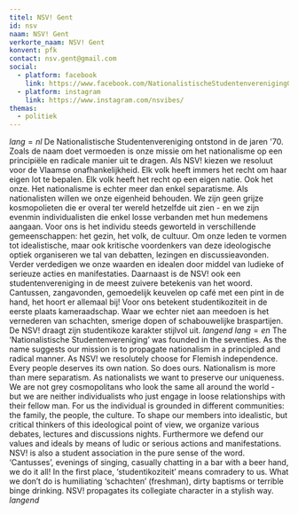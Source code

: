 ```yaml
---
titel: NSV! Gent
id: nsv
naam: NSV! Gent
verkorte_naam: NSV! Gent
konvent: pfk
contact: nsv.gent@gmail.com
social:
  - platform: facebook
    link: https://www.facebook.com/NationalistischeStudentenverenigingGent
  - platform: instagram
    link: https://www.instagram.com/nsvibes/
themas:
  - politiek
---
```


$lang=nl$ 
De Nationalistische Studentenvereniging ontstond in de jaren '70. Zoals de naam doet vermoeden is onze missie om het nationalisme op een principiële en radicale manier uit te dragen. Als NSV! kiezen we resoluut voor de Vlaamse onafhankelijkheid. Elk volk heeft immers het recht om haar eigen lot te bepalen. Elk volk heeft het recht op een eigen natie. Ook het onze.
Het nationalisme is echter meer dan enkel separatisme. Als nationalisten willen we onze eigenheid behouden. We zijn geen grijze kosmopolieten die er overal ter wereld hetzelfde uit zien - en we zijn evenmin individualisten die enkel losse verbanden met hun medemens aangaan. Voor ons is het individu steeds geworteld in verschillende gemeenschappen: het gezin, het volk, de cultuur.
Om onze leden te vormen tot idealistische, maar ook kritische voordenkers van deze ideologische optiek organiseren we tal van debatten, lezingen en discussieavonden.
Verder verdedigen we onze waarden en idealen door middel van ludieke of serieuze acties en manifestaties.
Daarnaast is de NSV! ook een studentenvereniging in de meest zuivere betekenis van het woord. Cantussen, zangavonden, gemoedelijk keuvelen op café met een pint in de hand, het hoort er allemaal bij! Voor ons betekent studentikoziteit in de eerste plaats kameraadschap. Waar we echter niet aan meedoen is het vernederen van schachten, smerige dopen of schabouwelijke braspartijen. De NSV! draagt zijn studentikoze karakter stijlvol uit. 
$langend$ 
$lang=en$ 
The ‘Nationalistische Studentenvereniging’ was founded in the seventies. As the name suggests our mission is to propagate nationalism in a principled and radical manner. As NSV! we resolutely choose for Flemish independence. Every people deserves its own nation. So does ours. Nationalism is more than mere separatism. As nationalists we want to preserve our uniqueness. We are not grey cosmopolitans who look the same all around the world - but we are neither individualists who just engage in loose relationships with their fellow man. For us the individual is grounded in different communities: the family, the people, the culture. To shape our members into idealistic, but critical thinkers of this ideological point of view, we organize various debates, lectures and discussions nights. Furthermore we defend our values and ideals by means of ludic or serious actions and manifestations. NSV! is also a student association in the pure sense of the word. ‘Cantusses’, evenings of singing, casually chatting in a bar with a beer hand, we do it all! In the first place, ‘studentikoziteit’ means comradery to us. What we don’t do is humiliating ‘schachten’ (freshman), dirty baptisms or terrible binge drinking. NSV! propagates its collegiate character in a stylish way. 
$langend$

